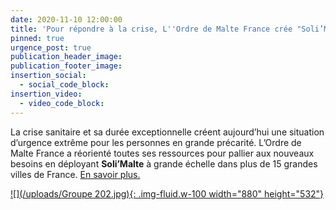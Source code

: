 ```yaml
---
date: 2020-11-10 12:00:00
title: 'Pour répondre à la crise, L''Ordre de Malte France crée "Soli’Malte"'
pinned: true
urgence_post: true
publication_header_image:
publication_footer_image:
insertion_social:
  - social_code_block:
insertion_video:
  - video_code_block:
---
```


La crise sanitaire et sa durée exceptionnelle créent aujourd’hui une situation d’urgence extr&ecirc;me pour les personnes en grande précarité. L’Ordre de Malte France a réorienté toutes ses ressources pour pallier aux nouveaux besoins en déployant **Soli’Malte** &agrave; grande échelle dans plus de 15 grandes villes de France. [En savoir plus.](/solimalte/)

[![](/uploads/Groupe 202.jpg){: .img-fluid.w-100 width="880" height="532"}](/solimalte/)